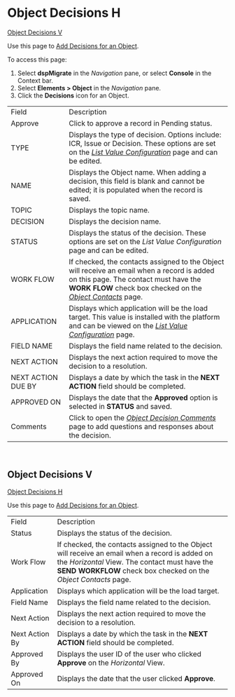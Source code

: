 # Object Decisions H

[Object Decisions V](Object_Decisions_H.htm#Object_Decisions_V)

<div class="use">

Use this page to [Add Decisions for an
Object](../Use_Cases/Configure_Object.htm#Add2).

</div>

To access this page:

1.  Select <span style="font-weight: bold;">dspMigrate</span> in the
    <span style="font-style: italic;">Navigation</span> pane, or select
    <span style="font-weight: bold;">Console</span> in the Context bar.
2.  Select <span style="font-weight: bold;">Elements \> Object</span> in
    the <span style="font-style: italic;">Navigation</span> pane.
3.  Click the <span style="font-weight: bold;">Decisions</span> icon for
    an
Object.

|                    |                                                                                                                                                                                                                            |
| ------------------ | -------------------------------------------------------------------------------------------------------------------------------------------------------------------------------------------------------------------------- |
| Field              | Description                                                                                                                                                                                                                |
| Approve            | Click to approve a record in Pending status.                                                                                                                                                                               |
| TYPE               | Displays the type of decision. Options include: ICR, Issue or Decision. These options are set on the *[List Value Configuration](List_Value_Configuration.htm)* page and can be edited.                                    |
| NAME               | Displays the Object name. When adding a decision, this field is blank and cannot be edited; it is populated when the record is saved.                                                                                      |
| TOPIC              | Displays the topic name.                                                                                                                                                                                                   |
| DECISION           | Displays the decision name.                                                                                                                                                                                                |
| STATUS             | Displays the status of the decision. These options are set on the *List Value Configuration* page and can be edited.                                                                                                       |
| WORK FLOW          | If checked, the contacts assigned to the Object will receive an email when a record is added on this page. The contact must have the **WORK FLOW** check box checked on the *[Object Contacts](Object_Contacts.htm)* page. |
| APPLICATION        | Displays which application will be the load target. This value is installed with the platform and can be viewed on the *[List Value Configuration](List_Value_Configuration.htm)* page.                                    |
| FIELD NAME         | Displays the field name related to the decision.                                                                                                                                                                           |
| NEXT ACTION        | Displays the next action required to move the decision to a resolution.                                                                                                                                                    |
| NEXT ACTION DUE BY | Displays a date by which the task in the **NEXT ACTION** field should be completed.                                                                                                                                        |
| APPROVED ON        | Displays the date that the **Approved** option is selected in **STATUS** and saved.                                                                                                                                        |
| Comments           | Click to open the *[Object Decision Comments](Object_Decision_Comments.htm)* page to add questions and responses about the decision.                                                                                       |

 

## <span id="Object_Decisions_V"></span>Object Decisions V

[Object Decisions H](Object_Decisions_H.htm)

<div class="use">

Use this page to [Add Decisions for an
Object](../Use_Cases/Configure_Object.htm#Add2).

</div>

|                |                                                                                                                                                                                                                                                            |
| -------------- | ---------------------------------------------------------------------------------------------------------------------------------------------------------------------------------------------------------------------------------------------------------- |
| Field          | Description                                                                                                                                                                                                                                                |
| Status         | Displays the status of the decision.                                                                                                                                                                                                                       |
| Work Flow      | If checked, the contacts assigned to the Object will receive an email when a record is added on the <span style="font-style: italic;">Horizontal</span> View. The contact must have the **SEND WORKFLOW** check box checked on the *Object Contacts* page. |
| Application    | Displays which application will be the load target.                                                                                                                                                                                                        |
| Field Name     | Displays the field name related to the decision.                                                                                                                                                                                                           |
| Next Action    | Displays the next action required to move the decision to a resolution.                                                                                                                                                                                    |
| Next Action By | Displays a date by which the task in the **NEXT ACTION** field should be completed.                                                                                                                                                                        |
| Approved By    | Displays the user ID of the user who clicked <span style="font-weight: bold;">Approve</span> on the <span style="font-style: italic;">Horizontal</span> View.                                                                                              |
| Approved On    | Displays the date that the user clicked <span style="font-weight: bold;">Approve</span>.                                                                                                                                                                   |
